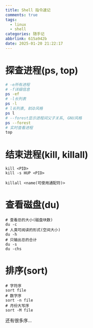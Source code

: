 ```yaml
---
title: Shell 指令速记
comments: true
tags:
  - linux
  - shell
categories: 随手记
abbrlink: 615a942b
date: 2025-01-20 21:22:17
---
```


# 探查进程(ps, top)



```sh
# -e所有进程
# -f详细信息
ps -ef
# -l长列表
ps -l
# l长列表, BSD风格
ps l
# --forest显示进程间父子关系, GNU风格
ps --forest
# 实时查看进程
top
```

# 结束进程(kill, killall)

```ch
kill <PID>
kill -s HUP <PID>

killall <name(可使用通配符)>
```

# 查看磁盘(du)

```ch
# 查看总的大小(磁盘块数)
du -c
# 人类可阅读的形式(空间大小)
du -h
# 只输出总的合计
du -s
du -chs
```

# 排序(sort)
```ch
# 字符序
sort file
# 数字序
sort -n file
# 月份大写序
sort -M file
```

还有很多序...








